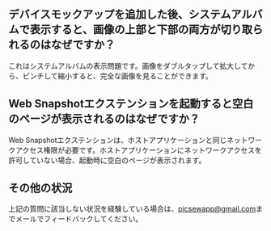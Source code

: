## デバイスモックアップを追加した後、システムアルバムで表示すると、画像の上部と下部の両方が切り取られるのはなぜですか？

これはシステムアルバムの表示問題です。画像をダブルタップして拡大してから、ピンチして縮小すると、完全な画像を見ることができます。

## Web Snapshotエクステンションを起動すると空白のページが表示されるのはなぜですか？

Web Snapshotエクステンションは、ホストアプリケーションと同じネットワークアクセス権限が必要です。ホストアプリケーションにネットワークアクセスを許可していない場合、起動時に空白のページが表示されます。

## その他の状況

上記の質問に該当しない状況を経験している場合は、[picsewapp@gmail.com](mailto:picsewapp@gmail.com)までメールでフィードバックしてください。